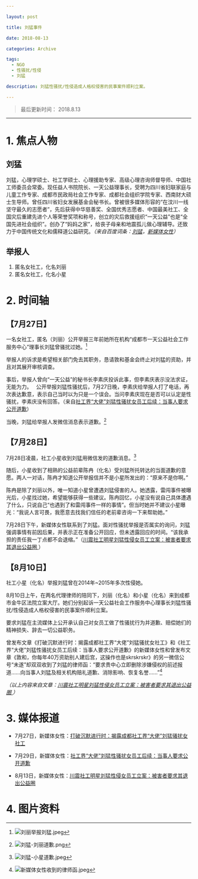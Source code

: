 ```yaml
---

layout: post

title: 刘猛事件

date: 2018-08-13

categories: Archive

tags:
  - NGO
  - 性骚扰/性侵
  - 刘猛

description: 刘猛性骚扰/性侵造成人格权侵害的民事案件顺利立案。

---
```


> 最后更新时间： 2018.8.13

---

# 1. 焦点人物

## 刘猛

刘猛，心理学硕士、社工学硕士、心理援助专家、高级心理咨询师督导师、中国社工师委员会常委。现任益人书院院长、一天公益理事长，受聘为四川省妇联家庭与儿童工作专家、成都市民政局社会工作专家、成都社会组织学院专家、西南财大硕士生导师。曾任四川省妇女发展基金会秘书长。曾被很多媒体形容的“在汶川一线坚守最久的志愿者”，先后获得中华慈善奖、全国优秀志愿者、中国最美社工、全国灾后重建先进个人等荣誉奖项和称号，创立的灾后救援组织“一天公益”也是“全国先进社会组织”。创办了“妈妈之家”，给丧子母亲和地震孤儿做心理辅导。还致力于中国传统文化和儒释道公益研究。*（来自百度词条：[刘猛](https://baike.baidu.com/item/%E5%88%98%E7%8C%9B/2798861)，[新媒体女性](https://mp.weixin.qq.com/s/AaKTe-KgH6Xnr0tl_Xjj_g)）*

## 举报人

1. 匿名女社工，化名刘丽
2. 匿名女社工，化名小星

# 2. 时间轴

## 【7月27日】

一名女社工，匿名（刘丽）公开举报三年前她所在机构“成都市一天公益社会工作服务中心”理事长刘猛曾骚扰过她。[^1]

举报人的诉求是希望相关部门免去其职务，恳请敦和基金会终止对刘猛的资助，并且对其展开审核调查。

事后，举报人曾向“一天公益”的秘书长李素庆投诉此事，但李素庆表示没法求证，无能为力。
 
公开举报刘猛性骚扰后，7月27日晚，李素庆给举报人打了电话，再次表达歉意，表示自己当时以为只是一个误会。当问李素庆现在是否可以认定是性骚扰，李素庆没有回答。（来自[社工界“大佬”刘猛性骚扰女员工后续：当事人要求公开道歉](https://mp.weixin.qq.com/s?__biz=MzIxNDE2MjM2Mw==&mid=2652151563&idx=2&sn=ced1cbb180a49248d7ab3b02270fcc3a&chksm=8c4bf1dfbb3c78c94a37d5f487ab7337f62ae6d7e0d3abd0a4c086caf856c56180854aa35dfe&scene=21#wechat_redirect)）

当晚，刘猛给举报人发微信消息表示道歉。[^2]

## 【7月28日】

7月28日凌晨，社工小星收到刘猛用微信发的道歉消息。[^3]

随后，小星收到了相熟的公益前辈陈冉（化名）受刘猛所托转达的当面道歉的意愿。两人一对话，陈冉才知道公开举报信并不是小星所发出的：“原来不是你啊。”

陈冉是除了刘丽以外，唯一知道小星曾遭遇刘猛侵害的人。她透露，雷闯事件被曝光后，小星找过她，希望能够获得一些建议。陈冉回忆，小星没有说自己具体遭遇了什么，只说自己“也遇到了和雷闯事件一样的事情”。但当时她并不建议小星曝光：“我说人言可畏，我愿意去找我们信任的老前辈咨询一下来帮助她。”

7月28日下午，新媒体女性联系到了刘猛。面对性骚扰举报是否属实的询问，刘猛强调事情有前因后果，并表示正在准备公开回应，但未透露回应的时间。“该我承担的责任我一丁点都不会退缩。”（[川震社工明星刘猛性侵女员工立案：被害者要求其退出公益圈
](https://mp.weixin.qq.com/s?__biz=MzIxNDE2MjM2Mw==&mid=2652151624&idx=1&sn=595c80d7c7916c1e2048e4322a0be680&chksm=8c4bf19cbb3c788a6cc3556e3a7044a78e322a37807ea64bafa0d83afdd4826ad1646d9d9c27&mpshare=1&scene=1&srcid=0813G3dVqTWw9OZsFPOg2ybG&pass_ticket=G6X%2BQWeS3Bc3c%2BqwuP5yO6EFMrajKQ9%2FF6d7O%2FE3%2BSug83JD9y9aanBBmIU0gVoM#rd)）

## 【8月10日】

社工小星（化名）举报刘猛曾在2014年~2015年多次性侵她。

8月10日上午，在两名代理律师的陪同下，刘丽（化名）和小星（化名）来到成都市金牛区法院立案大厅。她们分别起诉一天公益社会工作服务中心理事长刘猛性骚扰/性侵造成人格权侵害的民事案件顺利立案。

要求刘猛在主流媒体上公开承认自己对女员工做了性骚扰行为并道歉、赔偿她们的精神损失、辞去一切公益职务。

曾发布文章《打破沉默进行时：揭露成都社工界“大佬”刘猛骚扰女社工》和《社工界“大佬”刘猛性骚扰女员工后续：当事人要求公开道歉》的新媒体女性和曾发布文章《敦和，你每年40万资助别人建后宫，这操作也是skrskrskr》的另一微信公号“未遂”却双双收到了刘猛的律师函：“要求贵中心立即删除涉嫌侵权的前述报道……向当事人刘猛及相关机构赔礼道歉、消除影响、恢复名誉……”[^4]

*（以上内容来自文章：[川震社工明星刘猛性侵女员工立案：被害者要求其退出公益圈
](https://mp.weixin.qq.com/s?__biz=MzIxNDE2MjM2Mw==&mid=2652151624&idx=1&sn=595c80d7c7916c1e2048e4322a0be680&chksm=8c4bf19cbb3c788a6cc3556e3a7044a78e322a37807ea64bafa0d83afdd4826ad1646d9d9c27&mpshare=1&scene=1&srcid=0813G3dVqTWw9OZsFPOg2ybG&pass_ticket=G6X%2BQWeS3Bc3c%2BqwuP5yO6EFMrajKQ9%2FF6d7O%2FE3%2BSug83JD9y9aanBBmIU0gVoM#rd)）*


# 3. 媒体报道

- 7月27日，新媒体女性：[打破沉默进行时：揭露成都社工界“大佬”刘猛骚扰女社工](https://mp.weixin.qq.com/s?__biz=MzIxNDE2MjM2Mw==&mid=2652151553&idx=1&sn=e3437e158c07826a6261ee39100209fd&chksm=8c4bf1d5bb3c78c374f742d91ec152a8f271c0eb48393c4a8dfa3a241f8354c9816b522e744d&scene=21#wechat_redirect)

- 7月29日，新媒体女性：[社工界“大佬”刘猛性骚扰女员工后续：当事人要求公开道歉](https://mp.weixin.qq.com/s?__biz=MzIxNDE2MjM2Mw==&mid=2652151563&idx=2&sn=ced1cbb180a49248d7ab3b02270fcc3a&chksm=8c4bf1dfbb3c78c94a37d5f487ab7337f62ae6d7e0d3abd0a4c086caf856c56180854aa35dfe&scene=21#wechat_redirect)

- 8月13日，新媒体女性：[川震社工明星刘猛性侵女员工立案：被害者要求其退出公益圈](https://mp.weixin.qq.com/s?__biz=MzIxNDE2MjM2Mw==&mid=2652151624&idx=1&sn=595c80d7c7916c1e2048e4322a0be680&chksm=8c4bf19cbb3c788a6cc3556e3a7044a78e322a37807ea64bafa0d83afdd4826ad1646d9d9c27&mpshare=1&scene=1&srcid=0813G3dVqTWw9OZsFPOg2ybG&pass_ticket=G6X%2BQWeS3Bc3c%2BqwuP5yO6EFMrajKQ9%2FF6d7O%2FE3%2BSug83JD9y9aanBBmIU0gVoM#rd)


# 4. 图片资料

[^1]:![刘丽举报刘猛.jpeg](https://i.loli.net/2018/08/13/5b719e746b5d0.jpeg)

[^2]:![刘猛-刘丽道歉.png](https://i.loli.net/2018/08/13/5b71a582dbdb9.png)
[^3]:![刘猛-小星道歉.jpeg](https://i.loli.net/2018/08/13/5b71a582e71c8.jpeg)
[^4]:![新媒体女性收到的律师函.jpeg](https://i.loli.net/2018/08/14/5b71abafdec70.jpeg)

